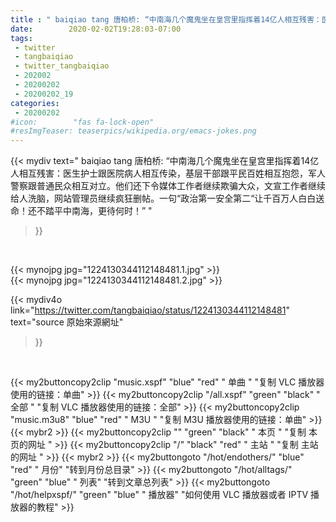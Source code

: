 ```yaml
---
title : " baiqiao tang 唐柏桥: “中南海几个魔鬼坐在皇宫里指挥着14亿人相互残害：医生护士跟医院病人相互传染，基层干部跟平民百姓相互抱怨，军人警察跟普通民众相互对立。他们还下令媒体工作者继续欺骗大众，文宣工作者继续给人洗脑，网站管理员继续疯狂删帖。一句“政治第一安全第二“让千百万人白白送命！还不踏平中南海，更待何时！”  "
date:        2020-02-02T19:28:03-07:00
tags:
 - twitter
 - tangbaiqiao
 - twitter_tangbaiqiao
 - 202002
 - 20200202
 - 20200202_19
categories:
 - 20200202
#icon:        "fas fa-lock-open"
#resImgTeaser: teaserpics/wikipedia.org/emacs-jokes.png
---
```


{{< mydiv text=" baiqiao tang 唐柏桥: “中南海几个魔鬼坐在皇宫里指挥着14亿人相互残害：医生护士跟医院病人相互传染，基层干部跟平民百姓相互抱怨，军人警察跟普通民众相互对立。他们还下令媒体工作者继续欺骗大众，文宣工作者继续给人洗脑，网站管理员继续疯狂删帖。一句“政治第一安全第二“让千百万人白白送命！还不踏平中南海，更待何时！”  "
>}}
<br>


 {{< mynojpg jpg="1224130344112148481.1.jpg" >}}<br>  {{< mynojpg jpg="1224130344112148481.2.jpg" >}}<br> 



{{< mydiv4o link="https://twitter.com/tangbaiqiao/status/1224130344112148481"
text="source 原始來源網址"
>}}


<br>



{{< my2buttoncopy2clip "music.xspf"        "blue"   "red"    " 单曲 "  "复制 VLC 播放器使用的链接：单曲" >}} {{< my2buttoncopy2clip "/all.xspf"         "green"  "black"  " 全部 "  "复制 VLC 播放器使用的链接：全部" >}} {{< my2buttoncopy2clip "music.m3u8"        "blue"   "red"    " M3U  "    "复制 M3U 播放器使用的链接：单曲" >}} {{< mybr2 >}} {{< my2buttoncopy2clip ""                  "green"  "black"  " 本页 "    "复制 本页的网址 " >}} {{< my2buttoncopy2clip "/"                 "black"  "red"    " 主站 "    "复制 主站的网址 " >}} {{< mybr2 >}} {{< my2buttongoto      "/hot/endothers/"   "blue"   "red"    " 月份"   "转到月份总目录" >}} {{< my2buttongoto      "/hot/alltags/"     "green"  "blue"   " 列表"   "转到文章总列表" >}} {{< my2buttongoto      "/hot/helpxspf/"    "green"  "blue"   " 播放器" "如何使用 VLC 播放器或者 IPTV 播放器的教程" >}} 
